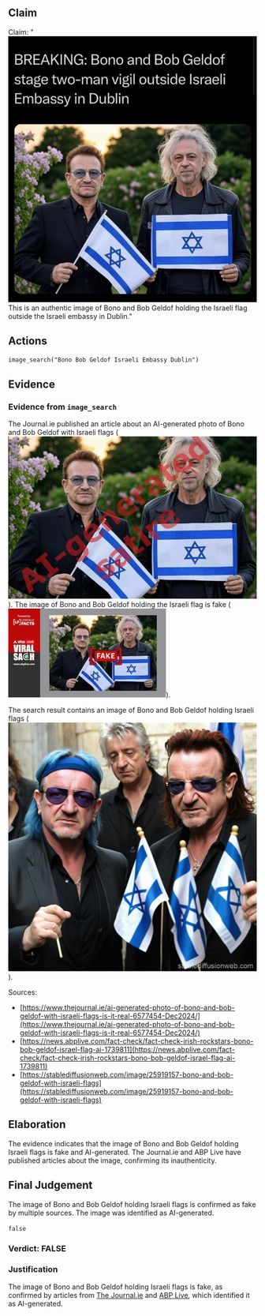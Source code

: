 ## Claim
Claim: "![image 22](media/31.jpg) This is an authentic image of Bono and Bob Geldof holding the Israeli flag outside the Israeli embassy in Dublin."

## Actions
```
image_search("Bono Bob Geldof Israeli Embassy Dublin")
```

## Evidence
### Evidence from `image_search`
The Journal.ie published an article about an AI-generated photo of Bono and Bob Geldof with Israeli flags (![image 7517](media/2025-08-29_21-55-1756504549-106832.jpg)). The image of Bono and Bob Geldof holding the Israeli flag is fake (![image 7518](media/2025-08-29_21-55-1756504549-276717.jpg)).

The search result contains an image of Bono and Bob Geldof holding Israeli flags (![image 7519](media/2025-08-29_21-55-1756504549-542866.jpg)).

Sources:
*   [https://www.thejournal.ie/ai-generated-photo-of-bono-and-bob-geldof-with-israeli-flags-is-it-real-6577454-Dec2024/](https://www.thejournal.ie/ai-generated-photo-of-bono-and-bob-geldof-with-israeli-flags-is-it-real-6577454-Dec2024/)
*   [https://news.abplive.com/fact-check/fact-check-irish-rockstars-bono-bob-geldof-israel-flag-ai-1739811](https://news.abplive.com/fact-check/fact-check-irish-rockstars-bono-bob-geldof-israel-flag-ai-1739811)
*   [https://stablediffusionweb.com/image/25919157-bono-and-bob-geldof-with-israeli-flags](https://stablediffusionweb.com/image/25919157-bono-and-bob-geldof-with-israeli-flags)


## Elaboration
The evidence indicates that the image of Bono and Bob Geldof holding Israeli flags is fake and AI-generated. The Journal.ie and ABP Live have published articles about the image, confirming its inauthenticity.


## Final Judgement
The image of Bono and Bob Geldof holding Israeli flags is confirmed as fake by multiple sources. The image was identified as AI-generated.

`false`

### Verdict: FALSE

### Justification
The image of Bono and Bob Geldof holding Israeli flags is fake, as confirmed by articles from [The Journal.ie](https://www.thejournal.ie/ai-generated-photo-of-bono-and-bob-geldof-with-israeli-flags-is-it-real-6577454-Dec2024/) and [ABP Live](https://news.abplive.com/fact-check/fact-check-irish-rockstars-bono-bob-geldof-israel-flag-ai-1739811), which identified it as AI-generated.
